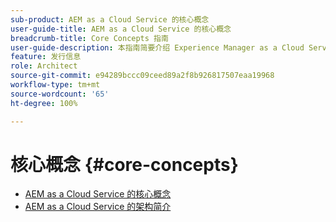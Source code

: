 ```yaml
---
sub-product: AEM as a Cloud Service 的核心概念
user-guide-title: AEM as a Cloud Service 的核心概念
breadcrumb-title: Core Concepts 指南
user-guide-description: 本指南简要介绍 Experience Manager as a Cloud Service 核心概念，包括新服务的架构。
feature: 发行信息
role: Architect
source-git-commit: e94289bccc09ceed89a2f8b926817507eaa19968
workflow-type: tm+mt
source-wordcount: '65'
ht-degree: 100%

---
```



# 核心概念 {#core-concepts}

+ [AEM as a Cloud Service 的核心概念](/help/core-concepts/home.md)
+ [AEM as a Cloud Service 的架构简介](architecture.md)